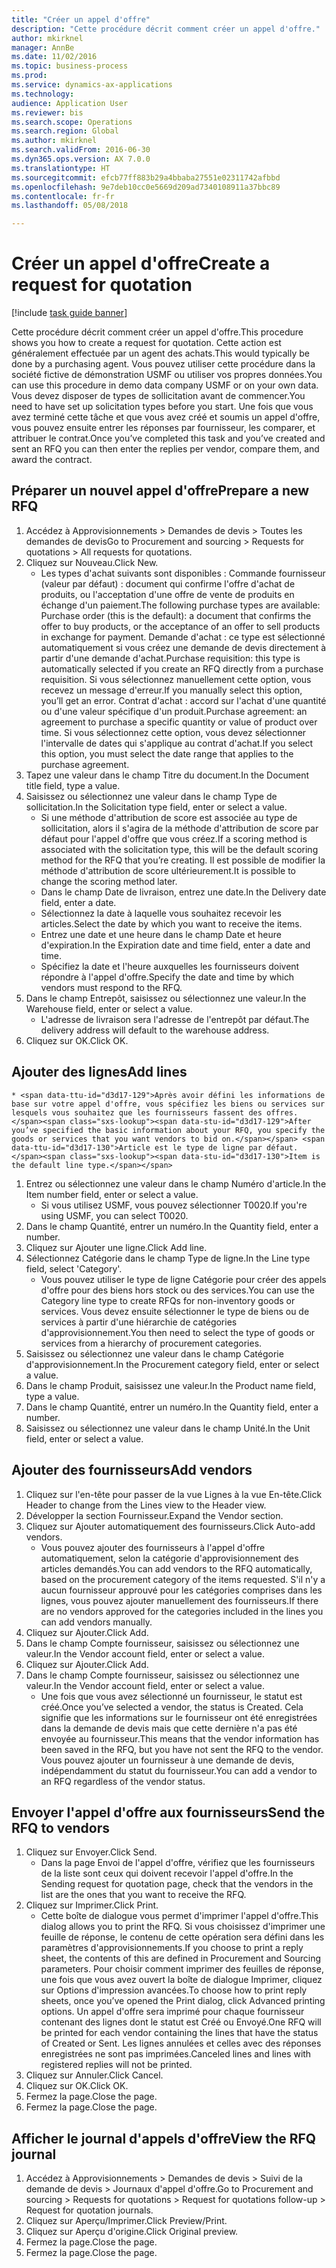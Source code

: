 ```yaml
--- 
title: "Créer un appel d'offre"
description: "Cette procédure décrit comment créer un appel d'offre."
author: mkirknel
manager: AnnBe
ms.date: 11/02/2016
ms.topic: business-process
ms.prod: 
ms.service: dynamics-ax-applications
ms.technology: 
audience: Application User
ms.reviewer: bis
ms.search.scope: Operations
ms.search.region: Global
ms.author: mkirknel
ms.search.validFrom: 2016-06-30
ms.dyn365.ops.version: AX 7.0.0
ms.translationtype: HT
ms.sourcegitcommit: efcb77ff883b29a4bbaba27551e02311742afbbd
ms.openlocfilehash: 9e7deb10cc0e5669d209ad7340108911a37bbc89
ms.contentlocale: fr-fr
ms.lasthandoff: 05/08/2018

---
```

# <a name="create-a-request-for-quotation"></a><span data-ttu-id="d3d17-103">Créer un appel d'offre</span><span class="sxs-lookup"><span data-stu-id="d3d17-103">Create a request for quotation</span></span>

[!include [task guide banner](../../includes/task-guide-banner.md)]

<span data-ttu-id="d3d17-104">Cette procédure décrit comment créer un appel d'offre.</span><span class="sxs-lookup"><span data-stu-id="d3d17-104">This procedure shows you how to create a request for quotation.</span></span> <span data-ttu-id="d3d17-105">Cette action est généralement effectuée par un agent des achats.</span><span class="sxs-lookup"><span data-stu-id="d3d17-105">This would typically be done by a purchasing agent.</span></span> <span data-ttu-id="d3d17-106">Vous pouvez utiliser cette procédure dans la société fictive de démonstration USMF ou utiliser vos propres données.</span><span class="sxs-lookup"><span data-stu-id="d3d17-106">You can use this procedure in demo data company USMF or on your own data.</span></span> <span data-ttu-id="d3d17-107">Vous devez disposer de types de sollicitation avant de commencer.</span><span class="sxs-lookup"><span data-stu-id="d3d17-107">You need to have set up solicitation types before you start.</span></span> <span data-ttu-id="d3d17-108">Une fois que vous avez terminé cette tâche et que vous avez créé et soumis un appel d'offre, vous pouvez ensuite entrer les réponses par fournisseur, les comparer, et attribuer le contrat.</span><span class="sxs-lookup"><span data-stu-id="d3d17-108">Once you’ve completed this task and you’ve created and sent an RFQ you can then enter the replies per vendor, compare them, and award the contract.</span></span>


## <a name="prepare-a-new-rfq"></a><span data-ttu-id="d3d17-109">Préparer un nouvel appel d'offre</span><span class="sxs-lookup"><span data-stu-id="d3d17-109">Prepare a new RFQ</span></span>
1. <span data-ttu-id="d3d17-110">Accédez à Approvisionnements > Demandes de devis > Toutes les demandes de devis</span><span class="sxs-lookup"><span data-stu-id="d3d17-110">Go to Procurement and sourcing > Requests for quotations > All requests for quotations.</span></span>
2. <span data-ttu-id="d3d17-111">Cliquez sur Nouveau.</span><span class="sxs-lookup"><span data-stu-id="d3d17-111">Click New.</span></span>
    * <span data-ttu-id="d3d17-112">Les types d'achat suivants sont disponibles : Commande fournisseur (valeur par défaut) : document qui confirme l'offre d'achat de produits, ou l'acceptation d'une offre de vente de produits en échange d'un paiement.</span><span class="sxs-lookup"><span data-stu-id="d3d17-112">The following purchase types are available: Purchase order (this is the default): a document that confirms the offer to buy products, or the acceptance of an offer to sell products in exchange for payment.</span></span> <span data-ttu-id="d3d17-113">Demande d'achat : ce type est sélectionné automatiquement si vous créez une demande de devis directement à partir d'une demande d'achat.</span><span class="sxs-lookup"><span data-stu-id="d3d17-113">Purchase requisition: this type is automatically selected if you create an RFQ directly from a purchase requisition.</span></span> <span data-ttu-id="d3d17-114">Si vous sélectionnez manuellement cette option, vous recevez un message d'erreur.</span><span class="sxs-lookup"><span data-stu-id="d3d17-114">If you manually select this option, you’ll get an error.</span></span> <span data-ttu-id="d3d17-115">Contrat d'achat : accord sur l'achat d'une quantité ou d'une valeur spécifique d'un produit.</span><span class="sxs-lookup"><span data-stu-id="d3d17-115">Purchase agreement: an agreement to purchase a specific quantity or value of product over time.</span></span> <span data-ttu-id="d3d17-116">Si vous sélectionnez cette option, vous devez sélectionner l'intervalle de dates qui s'applique au contrat d'achat.</span><span class="sxs-lookup"><span data-stu-id="d3d17-116">If you select this option, you must select the date range that applies to the purchase agreement.</span></span>  
3. <span data-ttu-id="d3d17-117">Tapez une valeur dans le champ Titre du document.</span><span class="sxs-lookup"><span data-stu-id="d3d17-117">In the Document title field, type a value.</span></span>
4. <span data-ttu-id="d3d17-118">Saisissez ou sélectionnez une valeur dans le champ Type de sollicitation.</span><span class="sxs-lookup"><span data-stu-id="d3d17-118">In the Solicitation type field, enter or select a value.</span></span>
    * <span data-ttu-id="d3d17-119">Si une méthode d'attribution de score est associée au type de sollicitation, alors il s'agira de la méthode d'attribution de score par défaut pour l'appel d'offre que vous créez.</span><span class="sxs-lookup"><span data-stu-id="d3d17-119">If a scoring method is associated with the solicitation type, this will be the default scoring method for the RFQ that you’re creating.</span></span> <span data-ttu-id="d3d17-120">Il est possible de modifier la méthode d'attribution de score ultérieurement.</span><span class="sxs-lookup"><span data-stu-id="d3d17-120">It is possible to change the scoring method later.</span></span>  
    * <span data-ttu-id="d3d17-121">Dans le champ Date de livraison, entrez une date.</span><span class="sxs-lookup"><span data-stu-id="d3d17-121">In the Delivery date field, enter a date.</span></span>  
    * <span data-ttu-id="d3d17-122">Sélectionnez la date à laquelle vous souhaitez recevoir les articles.</span><span class="sxs-lookup"><span data-stu-id="d3d17-122">Select the date by which you want to receive the items.</span></span>  
    * <span data-ttu-id="d3d17-123">Entrez une date et une heure dans le champ Date et heure d'expiration.</span><span class="sxs-lookup"><span data-stu-id="d3d17-123">In the Expiration date and time field, enter a date and time.</span></span>  
    * <span data-ttu-id="d3d17-124">Spécifiez la date et l'heure auxquelles les fournisseurs doivent répondre à l'appel d'offre.</span><span class="sxs-lookup"><span data-stu-id="d3d17-124">Specify the date and time by which vendors must respond to the RFQ.</span></span>  
5. <span data-ttu-id="d3d17-125">Dans le champ Entrepôt, saisissez ou sélectionnez une valeur.</span><span class="sxs-lookup"><span data-stu-id="d3d17-125">In the Warehouse field, enter or select a value.</span></span>
    * <span data-ttu-id="d3d17-126">L'adresse de livraison sera l'adresse de l'entrepôt par défaut.</span><span class="sxs-lookup"><span data-stu-id="d3d17-126">The delivery address will default to the warehouse address.</span></span>  
6. <span data-ttu-id="d3d17-127">Cliquez sur OK.</span><span class="sxs-lookup"><span data-stu-id="d3d17-127">Click OK.</span></span>

## <a name="add-lines"></a><span data-ttu-id="d3d17-128">Ajouter des lignes</span><span class="sxs-lookup"><span data-stu-id="d3d17-128">Add lines</span></span>
    * <span data-ttu-id="d3d17-129">Après avoir défini les informations de base sur votre appel d'offre, vous spécifiez les biens ou services sur lesquels vous souhaitez que les fournisseurs fassent des offres.</span><span class="sxs-lookup"><span data-stu-id="d3d17-129">After you’ve specified the basic information about your RFQ, you specify the goods or services that you want vendors to bid on.</span></span> <span data-ttu-id="d3d17-130">Article est le type de ligne par défaut.</span><span class="sxs-lookup"><span data-stu-id="d3d17-130">Item is the default line type.</span></span>   
1. <span data-ttu-id="d3d17-131">Entrez ou sélectionnez une valeur dans le champ Numéro d'article.</span><span class="sxs-lookup"><span data-stu-id="d3d17-131">In the Item number field, enter or select a value.</span></span>
    * <span data-ttu-id="d3d17-132">Si vous utilisez USMF, vous pouvez sélectionner T0020.</span><span class="sxs-lookup"><span data-stu-id="d3d17-132">If you're using USMF, you can select T0020.</span></span>  
2. <span data-ttu-id="d3d17-133">Dans le champ Quantité, entrer un numéro.</span><span class="sxs-lookup"><span data-stu-id="d3d17-133">In the Quantity field, enter a number.</span></span>
3. <span data-ttu-id="d3d17-134">Cliquez sur Ajouter une ligne.</span><span class="sxs-lookup"><span data-stu-id="d3d17-134">Click Add line.</span></span>
4. <span data-ttu-id="d3d17-135">Sélectionnez Catégorie dans le champ Type de ligne.</span><span class="sxs-lookup"><span data-stu-id="d3d17-135">In the Line type field, select 'Category'.</span></span>
    * <span data-ttu-id="d3d17-136">Vous pouvez utiliser le type de ligne Catégorie pour créer des appels d'offre pour des biens hors stock ou des services.</span><span class="sxs-lookup"><span data-stu-id="d3d17-136">You can use the Category line type to create RFQs for non-inventory goods or services.</span></span> <span data-ttu-id="d3d17-137">Vous devez ensuite sélectionner le type de biens ou de services à partir d'une hiérarchie de catégories d'approvisionnement.</span><span class="sxs-lookup"><span data-stu-id="d3d17-137">You then need to select the type of goods or services from a hierarchy of procurement categories.</span></span>  
5. <span data-ttu-id="d3d17-138">Saisissez ou sélectionnez une valeur dans le champ Catégorie d'approvisionnement.</span><span class="sxs-lookup"><span data-stu-id="d3d17-138">In the Procurement category field, enter or select a value.</span></span>
6. <span data-ttu-id="d3d17-139">Dans le champ Produit, saisissez une valeur.</span><span class="sxs-lookup"><span data-stu-id="d3d17-139">In the Product name field, type a value.</span></span>
7. <span data-ttu-id="d3d17-140">Dans le champ Quantité, entrer un numéro.</span><span class="sxs-lookup"><span data-stu-id="d3d17-140">In the Quantity field, enter a number.</span></span>
8. <span data-ttu-id="d3d17-141">Saisissez ou sélectionnez une valeur dans le champ Unité.</span><span class="sxs-lookup"><span data-stu-id="d3d17-141">In the Unit field, enter or select a value.</span></span>

## <a name="add-vendors"></a><span data-ttu-id="d3d17-142">Ajouter des fournisseurs</span><span class="sxs-lookup"><span data-stu-id="d3d17-142">Add vendors</span></span>
1. <span data-ttu-id="d3d17-143">Cliquez sur l'en-tête pour passer de la vue Lignes à la vue En-tête.</span><span class="sxs-lookup"><span data-stu-id="d3d17-143">Click Header to change from the Lines view to the Header view.</span></span> 
2. <span data-ttu-id="d3d17-144">Développer la section Fournisseur.</span><span class="sxs-lookup"><span data-stu-id="d3d17-144">Expand the Vendor section.</span></span>
3. <span data-ttu-id="d3d17-145">Cliquez sur Ajouter automatiquement des fournisseurs.</span><span class="sxs-lookup"><span data-stu-id="d3d17-145">Click Auto-add vendors.</span></span>
    * <span data-ttu-id="d3d17-146">Vous pouvez ajouter des fournisseurs à l'appel d'offre automatiquement, selon la catégorie d'approvisionnement des articles demandés.</span><span class="sxs-lookup"><span data-stu-id="d3d17-146">You can add vendors to the RFQ automatically, based on the procurement category of the items requested.</span></span> <span data-ttu-id="d3d17-147">S'il n'y a aucun fournisseur approuvé pour les catégories comprises dans les lignes, vous pouvez ajouter manuellement des fournisseurs.</span><span class="sxs-lookup"><span data-stu-id="d3d17-147">If there are no vendors approved for the categories included in the lines you can add vendors manually.</span></span>  
4. <span data-ttu-id="d3d17-148">Cliquez sur Ajouter.</span><span class="sxs-lookup"><span data-stu-id="d3d17-148">Click Add.</span></span>
5. <span data-ttu-id="d3d17-149">Dans le champ Compte fournisseur, saisissez ou sélectionnez une valeur.</span><span class="sxs-lookup"><span data-stu-id="d3d17-149">In the Vendor account field, enter or select a value.</span></span>
6. <span data-ttu-id="d3d17-150">Cliquez sur Ajouter.</span><span class="sxs-lookup"><span data-stu-id="d3d17-150">Click Add.</span></span>
7. <span data-ttu-id="d3d17-151">Dans le champ Compte fournisseur, saisissez ou sélectionnez une valeur.</span><span class="sxs-lookup"><span data-stu-id="d3d17-151">In the Vendor account field, enter or select a value.</span></span>
    * <span data-ttu-id="d3d17-152">Une fois que vous avez sélectionné un fournisseur, le statut est créé.</span><span class="sxs-lookup"><span data-stu-id="d3d17-152">Once you’ve selected a vendor, the status is Created.</span></span> <span data-ttu-id="d3d17-153">Cela signifie que les informations sur le fournisseur ont été enregistrées dans la demande de devis mais que cette dernière n'a pas été envoyée au fournisseur.</span><span class="sxs-lookup"><span data-stu-id="d3d17-153">This means that the vendor information has been saved in the RFQ, but you have not sent the RFQ to the vendor.</span></span> <span data-ttu-id="d3d17-154">Vous pouvez ajouter un fournisseur à une demande de devis, indépendamment du statut du fournisseur.</span><span class="sxs-lookup"><span data-stu-id="d3d17-154">You can add a vendor to an RFQ regardless of the vendor status.</span></span>  

## <a name="send-the-rfq-to-vendors"></a><span data-ttu-id="d3d17-155">Envoyer l'appel d'offre aux fournisseurs</span><span class="sxs-lookup"><span data-stu-id="d3d17-155">Send the RFQ to vendors</span></span>
1. <span data-ttu-id="d3d17-156">Cliquez sur Envoyer.</span><span class="sxs-lookup"><span data-stu-id="d3d17-156">Click Send.</span></span>
    * <span data-ttu-id="d3d17-157">Dans la page Envoi de l'appel d'offre, vérifiez que les fournisseurs de la liste sont ceux qui doivent recevoir l'appel d'offre.</span><span class="sxs-lookup"><span data-stu-id="d3d17-157">In the Sending request for quotation page, check that the vendors in the list are the ones that you want to receive the RFQ.</span></span>  
2. <span data-ttu-id="d3d17-158">Cliquez sur Imprimer.</span><span class="sxs-lookup"><span data-stu-id="d3d17-158">Click Print.</span></span>
    * <span data-ttu-id="d3d17-159">Cette boîte de dialogue vous permet d'imprimer l'appel d'offre.</span><span class="sxs-lookup"><span data-stu-id="d3d17-159">This dialog allows you to print the RFQ.</span></span> <span data-ttu-id="d3d17-160">Si vous choisissez d'imprimer une feuille de réponse, le contenu de cette opération sera défini dans les paramètres d'approvisionnements.</span><span class="sxs-lookup"><span data-stu-id="d3d17-160">If you choose to print a reply sheet, the contents of this are defined in Procurement and Sourcing parameters.</span></span> <span data-ttu-id="d3d17-161">Pour choisir comment imprimer des feuilles de réponse, une fois que vous avez ouvert la boîte de dialogue Imprimer, cliquez sur Options d'impression avancées.</span><span class="sxs-lookup"><span data-stu-id="d3d17-161">To choose how to print reply sheets, once you’ve opened the Print dialog, click Advanced printing options.</span></span> <span data-ttu-id="d3d17-162">Un appel d'offre sera imprimé pour chaque fournisseur contenant des lignes dont le statut est Créé ou Envoyé.</span><span class="sxs-lookup"><span data-stu-id="d3d17-162">One RFQ will be printed for each vendor containing the lines that have the status of Created or Sent.</span></span> <span data-ttu-id="d3d17-163">Les lignes annulées et celles avec des réponses enregistrées ne sont pas imprimées.</span><span class="sxs-lookup"><span data-stu-id="d3d17-163">Canceled lines and lines with registered replies will not be printed.</span></span>   
3. <span data-ttu-id="d3d17-164">Cliquez sur Annuler.</span><span class="sxs-lookup"><span data-stu-id="d3d17-164">Click Cancel.</span></span>
4. <span data-ttu-id="d3d17-165">Cliquez sur OK.</span><span class="sxs-lookup"><span data-stu-id="d3d17-165">Click OK.</span></span>
5. <span data-ttu-id="d3d17-166">Fermez la page.</span><span class="sxs-lookup"><span data-stu-id="d3d17-166">Close the page.</span></span>
6. <span data-ttu-id="d3d17-167">Fermez la page.</span><span class="sxs-lookup"><span data-stu-id="d3d17-167">Close the page.</span></span>

## <a name="view-the-rfq-journal"></a><span data-ttu-id="d3d17-168">Afficher le journal d'appels d'offre</span><span class="sxs-lookup"><span data-stu-id="d3d17-168">View the RFQ journal</span></span>
1. <span data-ttu-id="d3d17-169">Accédez à Approvisionnements > Demandes de devis > Suivi de la demande de devis > Journaux d'appel d'offre.</span><span class="sxs-lookup"><span data-stu-id="d3d17-169">Go to Procurement and sourcing > Requests for quotations > Request for quotations follow-up > Request for quotation journals.</span></span>
2. <span data-ttu-id="d3d17-170">Cliquez sur Aperçu/Imprimer.</span><span class="sxs-lookup"><span data-stu-id="d3d17-170">Click Preview/Print.</span></span>
3. <span data-ttu-id="d3d17-171">Cliquez sur Aperçu d'origine.</span><span class="sxs-lookup"><span data-stu-id="d3d17-171">Click Original preview.</span></span>
4. <span data-ttu-id="d3d17-172">Fermez la page.</span><span class="sxs-lookup"><span data-stu-id="d3d17-172">Close the page.</span></span>
5. <span data-ttu-id="d3d17-173">Fermez la page.</span><span class="sxs-lookup"><span data-stu-id="d3d17-173">Close the page.</span></span>


